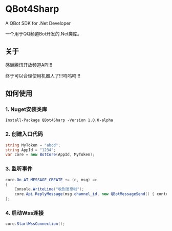 # QBot4Sharp
A QBot SDK for .Net Developer

一个用于QQ频道Bot开发的.Net类库。

## 关于
感谢腾讯开放频道API!!!

终于可以合理使用机器人了!!!呜呜呜!!!

## 如何使用

### 1. Nuget安装类库

`Install-Package QBot4Sharp -Version 1.0.0-alpha`

### 2. 创建入口代码

```c#
string MyToken = "abcd";
string AppId = "1234";
var core = new BotCore(AppId, MyToken);
```
### 3. 监听事件
```c#
core.On_AT_MESSAGE_CREATE += (c, msg) =>
{
    Console.WriteLine("收到消息啦");
    core.Api.ReplyMessage(msg.channel_id, new QBotMessageSend() { content = "你的意思是,"+msg.content+"吗?",msg_id = msg.id });
};
```

### 4. 启动Wss连接
```c#
core.StartWssConnection();
```
